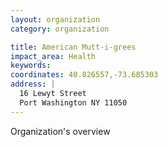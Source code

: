 ```yaml
---
layout: organization
category: organization

title: American Mutt-i-grees
impact_area: Health
keywords: 
coordinates: 40.826557,-73.685303
address: |
  16 Lewyt Street
  Port Washington NY 11050
---
```

Organization's overview
